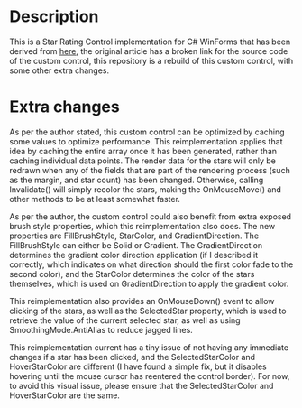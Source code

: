 # Description
This is a Star Rating Control implementation for C# WinForms that has been derived from [here](https://www.codeproject.com/articles/9117/csharp-star-rating-control), the original article has a broken link for the source code of the custom control, this repository is a rebuild of this custom control, with some other extra changes.

# Extra changes
As per the author stated, this custom control can be optimized by caching some values to optimize performance. This reimplementation applies that idea by caching the entire array once it has been generated, rather than caching individual data points. The render data for the stars will only be redrawn when any of the fields that are part of the rendering process (such as the margin, and star count) has been changed. Otherwise, calling Invalidate() will simply recolor the stars, making the OnMouseMove() and other methods to be at least somewhat faster.

As per the author, the custom control could also benefit from extra exposed brush style properties, which this reimplementation also does. The new properties are FillBrushStyle, StarColor, and GradientDirection. The FillBrushStyle can either be Solid or Gradient. The GradientDirection determines the gradient color direction application (if I described it correctly, which indicates on what direction should the first color fade to the second color), and the StarColor determines the color of the stars themselves, which is used on GradientDirection to apply the gradient color.

This reimplementation also provides an OnMouseDown() event to allow clicking of the stars, as well as the SelectedStar property, which is used to retrieve the value of the current selected star, as well as using SmoothingMode.AntiAlias to reduce jagged lines.

This reimplementation current has a tiny issue of not having any immediate changes if a star has been clicked, and the SelectedStarColor and HoverStarColor are different (I have found a simple fix, but it disables hovering until the mouse cursor has reentered the control border). For now, to avoid this visual issue, please ensure that the SelectedStarColor and HoverStarColor are the same.
